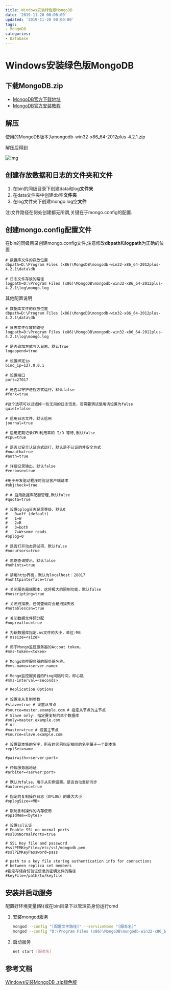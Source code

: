 ```yaml
---
title: Windows安装绿色版MongoDB
date: '2019-11-20 00:00:00'
updated: '2019-11-20 00:00:00'
tags:
- MongoDB
categories:
- Database
---
```


# Windows安装绿色版MongoDB

## 下载MongoDB.zip

- [MongoDB官方下载地址](https://www.mongodb.com/download-center/community)
- [MongoDB官方安装教程](https://docs.mongodb.com/manual/tutorial/install-mongodb-on-windows/)

## 解压

使用的MongoDB版本为mongodb-win32-x86_64-2012plus-4.2.1.zip

解压后得到

 ![img](https://gitee.com/swang-harbin/pic-bed/raw/master/images/2021/20210222193328.png)

## 创建存放数据和日志的文件夹和文件

1. 在bin的同级目录下创建data和log**文件夹**
2. 在data文件夹中创建db空**文件夹**
3. 在log文件夹下创建mongo.log空**文件**

注:文件路径在何处创建都无所谓,关键在于mongo.config的配置.

## 创建mongo.config配置文件

在bin的同级目录创建mongo.config文件,注意修改**dbpath**和**logpath**为正确的位置

```properties
# 数据库文件的存放位置
dbpath=D:\Program Files (x86)\MongoDB\mongodb-win32-x86_64-2012plus-4.2.1\data\db

# 日志文件存放的路径
logpath=D:\Program Files (x86)\MongoDB\mongodb-win32-x86_64-2012plus-4.2.1\log\mongo.log
```

其他配置说明

```properties
# 数据库文件的存放位置
dbpath=D:\Program Files (x86)\MongoDB\mongodb-win32-x86_64-2012plus-4.2.1\data\db

# 日志文件存放的路径
logpath=D:\Program Files (x86)\MongoDB\mongodb-win32-x86_64-2012plus-4.2.1\log\mongo.log
 
# 是否追加方式写入日志，默认True
logappend=true
 
# 设置绑定ip
bind_ip=127.0.0.1

# 设置端口
port=27017
 
# 是否以守护进程方式运行，默认false
#fork=true
 
#这个选项可以过滤掉一些无用的日志信息，若需要调试使用请设置为false
quiet=false
 
# 启用日志文件，默认启用
journal=true
 
# 启用定期记录CPU利用率和 I/O 等待,默认false
#cpu=true
 
# 是否以安全认证方式运行，默认是不认证的非安全方式
#noauth=true
#auth=true
 
# 详细记录输出，默认false
#verbose=true
 
#用于开发驱动程序时验证客户端请求
#objcheck=true
 
# # 启用数据库配额管理,默认false
#quota=true
 
# 设置oplog日志记录等级，默认0
#   0=off (default)
#   1=W
#   2=R
#   3=both
#   7=W+some reads
#oplog=0
 
# 是否打开动态调试项，默认false
#nocursors=true
 
# 忽略查询提示，默认false
#nohints=true
 
# 禁用http界面，默认为localhost：28017
#nohttpinterface=true
 
# 关闭服务器端脚本，这将极大的限制功能，默认false
#noscripting=true
 
# 关闭扫描表，任何查询将会是扫描失败
#notablescan=true
 
# 关闭数据文件预分配
#noprealloc=true
 
# 为新数据库指定.ns文件的大小，单位:MB
# nssize=<size>
 
# 用于Mongo监控服务器的Accout token。
#mms-token=<token>
 
# Mongo监控服务器的服务器名称。
#mms-name=<server-name>
 
# Mongo监控服务器的Ping间隔时间，即心跳
#mms-interval=<seconds>
 
# Replication Options
 
# 设置主从复制参数
#slave=true # 设置从节点
#source=master.example.com # 指定从节点的主节点
# Slave only: 指定要复制的单个数据库
#only=master.example.com
# or
#master=true # 设置主节点
#source=slave.example.com 
 
# 设置副本集的名字，所有的实例指定相同的名字属于一个副本集
replSet=name
 
#pairwith=<server:port>
 
# 仲裁服务器地址
#arbiter=<server:port>
 
# 默认为false，用于从实例设置。是否自动重新同步
#autoresync=true
 
# 指定的复制操作日志（OPLOG）的最大大小
#oplogSize=<MB>
 
# 限制复制操作的内存使用
#opIdMem=<bytes>
 
# 设置ssl认证
# Enable SSL on normal ports
#sslOnNormalPorts=true
 
# SSL Key file and password
#sslPEMKeyFile=/etc/ssl/mongodb.pem
#sslPEMKeyPassword=pass
 
# path to a key file storing authentication info for connections
# between replica set members
#指定存储身份验证信息的密钥文件的路径
#keyFile=/path/to/keyfile
```

## 安装并启动服务

配置好环境变量(略)或在bin目录下以管理员身份运行cmd

1. 安装mongod服务

   ```bash
   mongod --config "[配置文件路径]" --serviceName "[服务名]"
   mongod --config "D:\Program Files (x86)\MongoDB\mongodb-win32-x86_64-2012plus-4.2.1\mongo.config" --serviceName MongoDB --install
   ```

2. 启动服务

   ```bash
   net start [服务名]
   ```

## 参考文档

[Windows安装MongoDB .zip绿色版](https://blog.csdn.net/HTouying/article/details/88428452)
